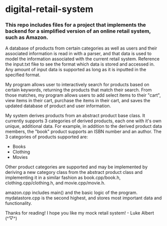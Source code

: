# digital-retail-system

### This repo includes files for a project that implements the backend for a simplified version of an online retail system, such as Amazon.

A database of products from certain categories as well as users and their associated information is read in with a parser, and that data is used to model the information associated with the current retail system. Reference the input.txt fike to see the format which data is stored and accessed in. Any amount of input data is supported as long as it is inputted in the specified format.

My program allows user to interactively search for products based on certain keywords, returning the products that match their search. From those matches, my program allows users to add select items to their "cart", view items in their cart, purchase the items in their cart, and saves the updated database of product and user information.

My system derives products from an abstract product base class. It currently supports 3 categories of derived products, each one with it's own unique, additional data. For example, in addition to the derived product data members, the "book" product supports an ISBN number and an author. The 3 categories of products supported are:
- Books
- Clothing
- Movies

Other product categories are supported and may be implemented by deriving a new category class from the abstract product class and implementing it in a similar fashion as book.cpp/book.h, clothing.cpp/clothing.h, and movie.cpp/movie.h.

amazon.cpp includes main() and the basic logic of the program. mydatastore.cpp is the second highest, and stores most important data and functionality. 

Thanks for reading! I hope you like my mock retail system! - Luke Albert (^▽^)
